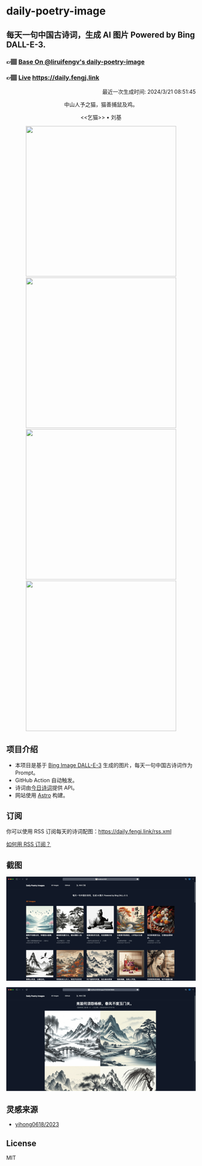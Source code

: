 
# daily-poetry-image

## 每天一句中国古诗词，生成 AI 图片 Powered by Bing DALL-E-3.

### 👉🏽 [Base On @liruifengv's daily-poetry-image](https://github.com/liruifengv/daily-poetry-image)

### 👉🏽 [Live](https://daily.fengj.link) https://daily.fengj.link

<p align="right">
  最近一次生成时间: 2024/3/21 08:51:45
</p>
<p align="center">
中山人予之猫，猫善捕鼠及鸡。
</p>
<p align="center">
<<乞猫>> • 刘基
</p>
<p align="center">
<img src="https://tse4.mm.bing.net/th/id/OIG4.9qIFvy1MV.wZ9OKipOm5" height="400" width="400" />
<img src="https://tse2.mm.bing.net/th/id/OIG4.GqHIxIXRiOJfCgllZ0I7" height="400" width="400" />
<img src="https://tse2.mm.bing.net/th/id/OIG4.FPLjvDcC2vekPBmCqhu6" height="400" width="400" />
<img src="https://tse3.mm.bing.net/th/id/OIG4.4rk9HAcUwr55LxOUPUs3" height="400" width="400" />
</p>

## 项目介绍

-   本项目是基于 [Bing Image DALL-E-3](https://www.bing.com/images/create) 生成的图片，每天一句中国古诗词作为 Prompt。
-   GitHub Action 自动触发。
-   诗词由[今日诗词](https://www.jinrishici.com/)提供 API。
-   网站使用 [Astro](https://astro.build) 构建。

## 订阅

你可以使用 RSS 订阅每天的诗词配图：https://daily.fengj.link/rss.xml

[如何用 RSS 订阅？](https://zhuanlan.zhihu.com/p/55026716)

## 截图

![图片列表](./screenshots/Snipaste_2023-12-28_21-00-26.png)

![图片详情](./screenshots/Snipaste_2023-12-28_21-00-53.png)

## 灵感来源

-   [yihong0618/2023](https://github.com/yihong0618/2023)

## License

MIT
